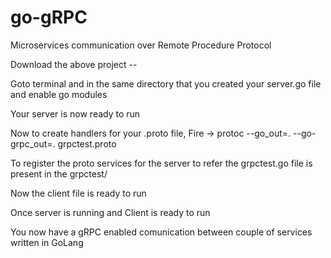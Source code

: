 # go-gRPC
Microservices communication over Remote Procedure Protocol

Download the above project --

Goto terminal and in the same directory that you created your server.go file and enable go modules

Your server is now ready to run

Now to create handlers for your .proto file, Fire -> protoc --go_out=. --go-grpc_out=. grpctest.proto

To register the proto services for the server to refer the grpctest.go file is present in the grpctest/

Now the client file is ready to run

Once server is running and Client is ready to run

You now have a gRPC enabled comunication between couple of services written in GoLang
